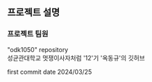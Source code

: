 ## 프로젝트 설명
### 프로젝트 팀원
"odk1050" repository  
성균관대학교 멋쟁이사자처럼 '12'기 '옥동규'의 깃허브

first commit date 2024/03/25